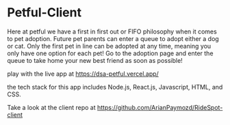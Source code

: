 # Petful-Client

Here at petful we have a first in first out or FIFO philosophy when it comes to pet adoption. Future pet parents can enter a queue to adopt either a dog or cat. Only the first pet in line can be adopted at any time, meaning you only have one option for each pet! Go to the adoption page and enter the queue to take home your new best friend as soon as possible!

play with the live app at https://dsa-petful.vercel.app/

the tech stack for this app includes Node.js, React.js, Javascript, HTML, and CSS.

Take a look at the client repo at https://github.com/ArianPaymozd/RideSpot-client

